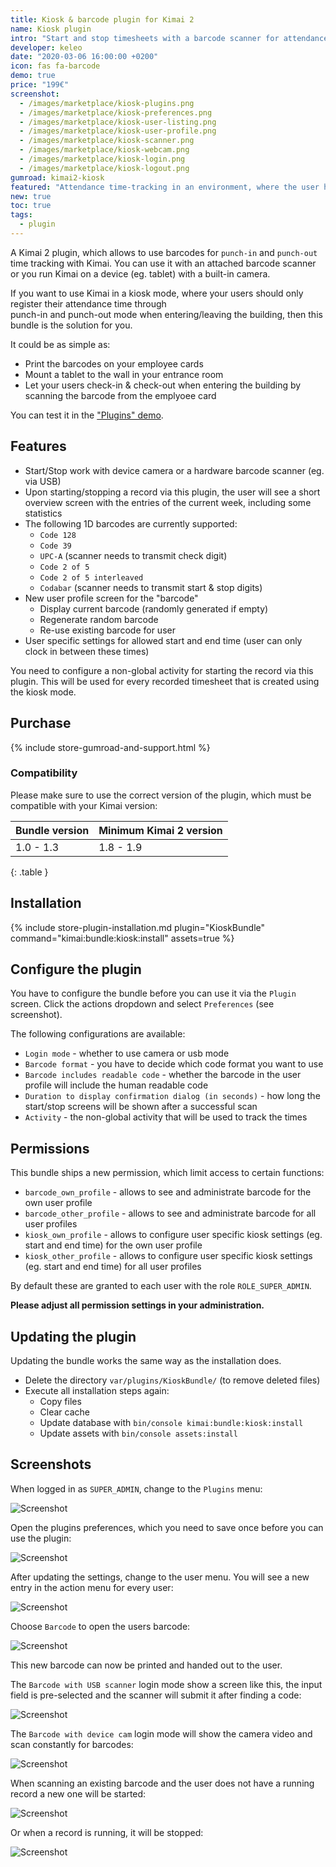 ```yaml
---
title: Kiosk & barcode plugin for Kimai 2
name: Kiosk plugin
intro: "Start and stop timesheets with a barcode scanner for attendance time-tracking"
developer: keleo
date: "2020-03-06 16:00:00 +0200"
icon: fas fa-barcode
demo: true 
price: "199€"
screenshot: 
  - /images/marketplace/kiosk-plugins.png
  - /images/marketplace/kiosk-preferences.png
  - /images/marketplace/kiosk-user-listing.png
  - /images/marketplace/kiosk-user-profile.png
  - /images/marketplace/kiosk-scanner.png
  - /images/marketplace/kiosk-webcam.png
  - /images/marketplace/kiosk-login.png
  - /images/marketplace/kiosk-logout.png
gumroad: kimai2-kiosk
featured: "Attendance time-tracking in an environment, where the user has no access to Kimai (eg. in a warehouse) by using a barcode scanner to start and stop timesheets." 
new: true
toc: true
tags:
  - plugin
---
```


A Kimai 2 plugin, which allows to use barcodes for `punch-in` and `punch-out` time tracking with Kimai.
You can use it with an attached barcode scanner or you run Kimai on a device (eg. tablet) with a built-in camera.   

If you want to use Kimai in a kiosk mode, where your users should only register their attendance time through  
punch-in and punch-out mode when entering/leaving the building, then this bundle is the solution for you.

It could be as simple as:
- Print the barcodes on your employee cards 
- Mount a tablet to the wall in your entrance room
- Let your users check-in & check-out when entering the building by scanning the barcode from the emplyoee card

You can test it in the ["Plugins" demo](https://www.kimai.org/demo/).

## Features

- Start/Stop work with device camera or a hardware barcode scanner (eg. via USB)
- Upon starting/stopping a record via this plugin, the user will see a short overview screen with the entries of the current week, including some statistics
- The following 1D barcodes are currently supported:
  - `Code 128`
  - `Code 39`
  - `UPC-A` (scanner needs to transmit check digit)
  - `Code 2 of 5`
  - `Code 2 of 5 interleaved`
  - `Codabar` (scanner needs to transmit start & stop digits)
- New user profile screen for the "barcode"
  - Display current barcode (randomly generated if empty)
  - Regenerate random barcode
  - Re-use existing barcode for user
- User specific settings for allowed start and end time (user can only clock in between these times)

You need to configure a non-global activity for starting the record via this plugin. 
This will be used for every recorded timesheet that is created using the kiosk mode.

## Purchase

{% include store-gumroad-and-support.html %}

### Compatibility

Please make sure to use the correct version of the plugin, which must be compatible with your Kimai version:

| Bundle version    | Minimum Kimai 2 version   |
| ---               |---                        |
| 1.0 - 1.3         | 1.8 - 1.9                 |
{: .table }

## Installation

{% include store-plugin-installation.md plugin="KioskBundle" command="kimai:bundle:kiosk:install" assets=true %}

## Configure the plugin

You have to configure the bundle before you can use it via the `Plugin` screen. 
Click the actions dropdown and select `Preferences` (see screenshot).

The following configurations are available:

- `Login mode` - whether to use camera or usb mode
- `Barcode format` - you have to decide which code format you want to use
- `Barcode includes readable code` - whether the barcode in the user profile will include the human readable code
- `Duration to display confirmation dialog (in seconds)` - how long the start/stop screens will be shown after a successful scan
- `Activity` - the non-global activity that will be used to track the times 

## Permissions

This bundle ships a new permission, which limit access to certain functions:

- `barcode_own_profile` - allows to see and administrate barcode for the own user profile
- `barcode_other_profile` - allows to see and administrate barcode for all user profiles
- `kiosk_own_profile` - allows to configure user specific kiosk settings (eg. start and end time) for the own user profile 
- `kiosk_other_profile` - allows to configure user specific kiosk settings (eg. start and end time) for all user profiles 

By default these are granted to each user with the role `ROLE_SUPER_ADMIN`.

**Please adjust all permission settings in your administration.** 

## Updating the plugin

Updating the bundle works the same way as the installation does. 

- Delete the directory `var/plugins/KioskBundle/` (to remove deleted files)
- Execute all installation steps again:
  - Copy files
  - Clear cache
  - Update database with `bin/console kimai:bundle:kiosk:install` 
  - Update assets with `bin/console assets:install` 

## Screenshots

When logged in as `SUPER_ADMIN`, change to the `Plugins` menu: 

![Screenshot](https://www.kimai.org/images/marketplace/kiosk-plugins.png)

Open the plugins preferences, which you need to save once before you can use the plugin:

![Screenshot](https://www.kimai.org/images/marketplace/kiosk-preferences.png)

After updating the settings, change to the user menu. You will see a new entry in the action menu for every user:

![Screenshot](https://www.kimai.org/images/marketplace/kiosk-user-listing.png)

Choose `Barcode` to open the users barcode:  

![Screenshot](https://www.kimai.org/images/marketplace/kiosk-user-profile.png)

This new barcode can now be printed and handed out to the user.

The `Barcode with USB scanner` login mode show a screen like this, the input field is pre-selected and the scanner will submit it after finding a code:

![Screenshot](https://www.kimai.org/images/marketplace/kiosk-scanner.png)

The `Barcode with device cam` login mode will show the camera video and scan constantly for barcodes:

![Screenshot](https://www.kimai.org/images/marketplace/kiosk-webcam.png)

When scanning an existing barcode and the user does not have a running record a new one will be started:

![Screenshot](https://www.kimai.org/images/marketplace/kiosk-login.png)

Or when a record is running, it will be stopped:

![Screenshot](https://www.kimai.org/images/marketplace/kiosk-logout.png)
